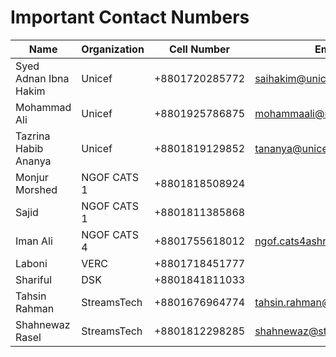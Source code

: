 # Important Contact Numbers

| Name                  | Organization | Cell Number      | Email id                          |
|-----------------------|--------------|------------------|-----------------------------------|
| Syed Adnan Ibna Hakim | Unicef       | +8801720285772   | saihakim@unicef.org               |
| Mohammad Ali          | Unicef       | +8801925786875   | mohammaali@unicef.org             |
| Tazrina Habib Ananya  | Unicef       | +8801819129852   | tananya@unicef.org                |
| Monjur Morshed        | NGOF CATS 1  | +8801818508924   |                                   |
| Sajid                 | NGOF CATS 1  | +8801811385868   |                                   |
| Iman Ali              | NGOF CATS 4  | +8801755618012   | ngof.cats4ashrayan@gmail.com      |
| Laboni                | VERC         | +8801718451777   |                                   |
| Shariful              | DSK          | +8801841811033   |                                   |
| Tahsin Rahman         | StreamsTech  | +8801676964774   | tahsin.rahman@streamstech.com     |
| Shahnewaz Rasel       | StreamsTech  | +8801812298285   | shahnewaz@streamstech.com         |

